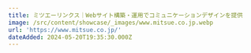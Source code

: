 ```yaml
---
title: ミツエーリンクス｜Webサイト構築・運用でコミュニケーションデザインを提供
image: /src/content/showcase/_images/www.mitsue.co.jp.webp
url: 'https://www.mitsue.co.jp/'
dateAdded: 2024-05-20T19:35:30.000Z
---
```



